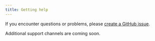 ```yaml
---
title: Getting help
---
```


If you encounter questions or problems, please [create a GitHub issue](https://github.com/tiktok/sparo/issues/new/choose).

Additional support channels are coming soon.
